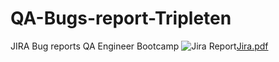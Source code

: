 # QA-Bugs-report-Tripleten
JIRA Bug reports QA Engineer Bootcamp
![Jira Report](https://img.shields.io/badge/c++-%2300599C.svg?style=for-the-badge&logo=c%2B%2B&logoColor=white)[Jira.pdf](https://github.com/user-attachments/files/17513104/Jira.pdf)
